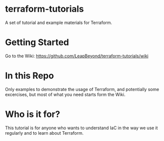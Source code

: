 # terraform-tutorials
A set of tutorial and example materials for Terraform.

# Getting Started

Go to the Wiki: https://github.com/LeapBeyond/terraform-tutorials/wiki

# In this Repo

Only examples to demonstrate the usage of Terraform, and potentially some excercises, but most of what you need starts form the Wiki.

# Who is it for?

This tutorial is for anyone who wants to understand IaC in the way we use it regularly and to learn about Terraform.
